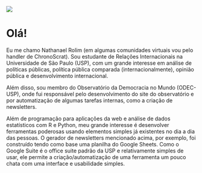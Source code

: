![](https://komarev.com/ghpvc/?username=chronoscrat&color=orange)
# Olá!

Eu me chamo Nathanael Rolim (em algumas comunidades virtuais vou pelo handler de ChronoScrat). Sou estudante de Relações Internacionais na Universidade de São Paulo (USP), com
um grande interesse em análise de políticas públicas, política pública comparada (internacionalmente), opinião pública e desenvolvimento internacional.

Além disso, sou membro do Observatório da Democracia no Mundo (ODEC-USP), onde fui responsável pelo desenvolvimento do site do observatório e por automatização de algumas tarefas
internas, como a criação de newsletters.

Além de programação para aplicações da web e análise de dados estatísticos com R e Python, meu grande interesse é desenvolver ferramentas poderosas usando elementos simples já
existentes no dia a dia das pessoas. O gerador de newsletters mencionado acima, por exemplo, foi construído tendo como base uma planilha do Google Sheets. Como o Google Suite é
o office suite padrão da USP e relativamente simples de usar, ele permite a criação/automatização de uma ferramenta um pouco chata com uma interface e usabilidade simples.

<!---
ChronoScrat/ChronoScrat is a ✨ special ✨ repository because its `README.md` (this file) appears on your GitHub profile.
You can click the Preview link to take a look at your changes.
--->
